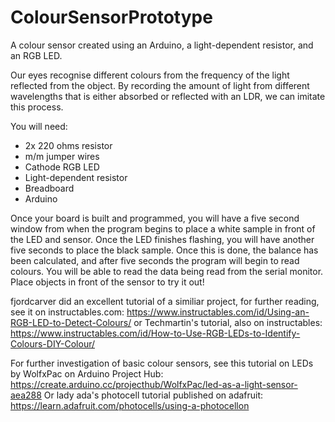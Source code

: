 # ColourSensorPrototype
A colour sensor created using an Arduino, a light-dependent resistor, and an RGB LED.

Our eyes recognise different colours from the frequency of the light reflected from the object. By recording the amount of light from different wavelengths that is either absorbed or reflected with an LDR, we can imitate this process.

You will need:
- 2x 220 ohms resistor
- m/m jumper wires
- Cathode RGB LED
- Light-dependent resistor
- Breadboard
- Arduino

Once your board is built and programmed, you will have a five second window from when the program begins to place a white sample in front of the LED and sensor. Once the LED finishes flashing, you will have another five seconds to place the black sample. Once this is done, the balance has been calculated, and after five seconds the program will begin to read colours. You will be able to read the data being read from the serial monitor. Place objects in front of the sensor to try it out!

fjordcarver did an excellent tutorial of a similiar project, for further reading, see it on instructables.com: https://www.instructables.com/id/Using-an-RGB-LED-to-Detect-Colours/
or Techmartin's tutorial, also on instructables:
https://www.instructables.com/id/How-to-Use-RGB-LEDs-to-Identify-Colours-DIY-Colour/

For further investigation of basic colour sensors, see this tutorial on LEDs by WolfxPac on Arduino Project Hub:
https://create.arduino.cc/projecthub/WolfxPac/led-as-a-light-sensor-aea288
Or lady ada's photocell tutorial published on adafruit:
https://learn.adafruit.com/photocells/using-a-photocellon
